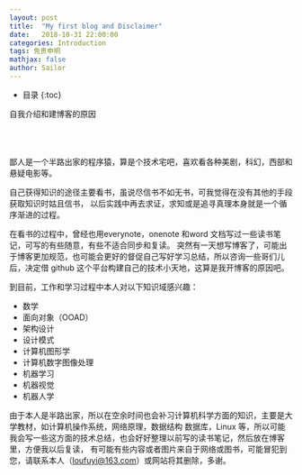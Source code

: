 ```yaml
---
layout: post
title:  "My first blog and Disclaimer"
date:   2018-10-31 22:00:00
categories: Introduction
tags: 免责申明
mathjax: false
author: Sailor
---
```


- 目录
{:toc}

自我介绍和建博客的原因
<br><br><br><br>

鄙人是一个半路出家的程序猿，算是个技术宅吧，喜欢看各种美剧，科幻，西部和悬疑电影等。

自己获得知识的途径主要看书，虽说尽信书不如无书，可我觉得在没有其他的手段获取知识时姑且信书，
以后实践中再去求证，求知或是追寻真理本身就是一个循序渐进的过程。

在看书的过程中，曾经也用everynote，onenote 和word 文档写过一些读书笔记，可写的有些随意，有些不适合同步和复读。
突然有一天想写博客了，可能出于博客更加规范，也可能会更好的督促自己写好学习总结，所以咨询一些哥们儿后，决定借
github 这个平台构建自己的技术小天地，这算是我开博客的原因吧。


到目前，工作和学习过程中本人对以下知识域感兴趣：

- 数学
- 面向对象（OOAD）
- 架构设计
- 设计模式
- 计算机图形学
- 计算机数字图像处理
- 机器学习
- 机器视觉
- 机器人学

由于本人是半路出家，所以在空余时间也会补习计算机科学方面的知识，主要是大学教材，如计算机操作系统，网络原理，数据结构
数据库，Linux 等，所以可能我会写一些这方面的技术总结，也会好好整理以前写的读书笔记，然后放在博客里，方便我以后复读，
有可能有些内容或者图片来自于网络或图书，可能冒犯到您，请联系本人（loufuyi@163.com）或网站将其删除，多谢。